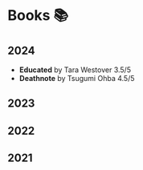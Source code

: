 # Books 📚

## 2024

- **Educated** by Tara Westover 3.5/5
- **Deathnote** by Tsugumi Ohba 4.5/5

## 2023

## 2022

## 2021
